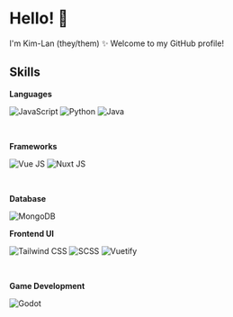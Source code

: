 # Hello! 👋

I'm Kim-Lan (they/them) ✨ Welcome to my GitHub profile!

## Skills

**Languages**

<img title="JavaScript" alt="JavaScript" src="https://img.shields.io/badge/JavaScript-323330?style=for-the-badge&logo=javascript&logoColor=F7DF1E" /> <img title="Python" alt="Python" src="https://img.shields.io/badge/Python-FFD43B?style=for-the-badge&logo=python&logoColor=blue" /> <img title="Java" alt="Java" src="https://img.shields.io/badge/Java-ED8B00?style=for-the-badge&logo=java&logoColor=white" />

<br />

**Frameworks**

<img title="Vue JS" alt="Vue JS" src="https://img.shields.io/badge/Vue%20js-35495E?style=for-the-badge&logo=vuedotjs&logoColor=4FC08D" /> <img title="Nuxt JS" alt="Nuxt JS" src="https://img.shields.io/badge/nuxt%20js-00C58E?style=for-the-badge&logo=nuxtdotjs&logoColor=white" />

<br />

**Database**

<img title="MongoDB" alt="MongoDB" src="https://img.shields.io/badge/MongoDB-4EA94B?style=for-the-badge&logo=mongodb&logoColor=white" />

<br />

**Frontend UI**

<img title="Tailwind CSS" alt="Tailwind CSS" src="https://img.shields.io/badge/Tailwind_CSS-38B2AC?style=for-the-badge&logo=tailwind-css&logoColor=white" /> <img title="SCSS" alt="SCSS" src="https://img.shields.io/badge/SCSS-CC6699?style=for-the-badge&logo=scss&logoColor=white" /> <img title="Vuetify" alt="Vuetify" src="https://img.shields.io/badge/Vuetify-1867C0?style=for-the-badge&logo=vuetify&logoColor=white" />

<br />

**Game Development**

<img title="Godot" alt="Godot" src="https://img.shields.io/badge/Godot-478CBF?style=for-the-badge&logo=GodotEngine&logoColor=white" />
